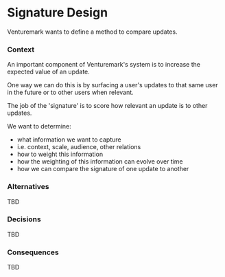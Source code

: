 # Signature Design

Venturemark wants to define a method to compare updates.

### Context

An important component of Venturemark's system is to increase the expected value of an update.

One way we can do this is by surfacing a user's updates to that same user in the future or to other users when relevant.

The job of the 'signature' is to score how relevant an update is to other updates.

We want to determine:

- what information we want to capture
- i.e. context, scale, audience, other relations
- how to weight this information
- how the weighting of this information can evolve over time
- how we can compare the signature of one update to another

### Alternatives

TBD

### Decisions

TBD

### Consequences

TBD
